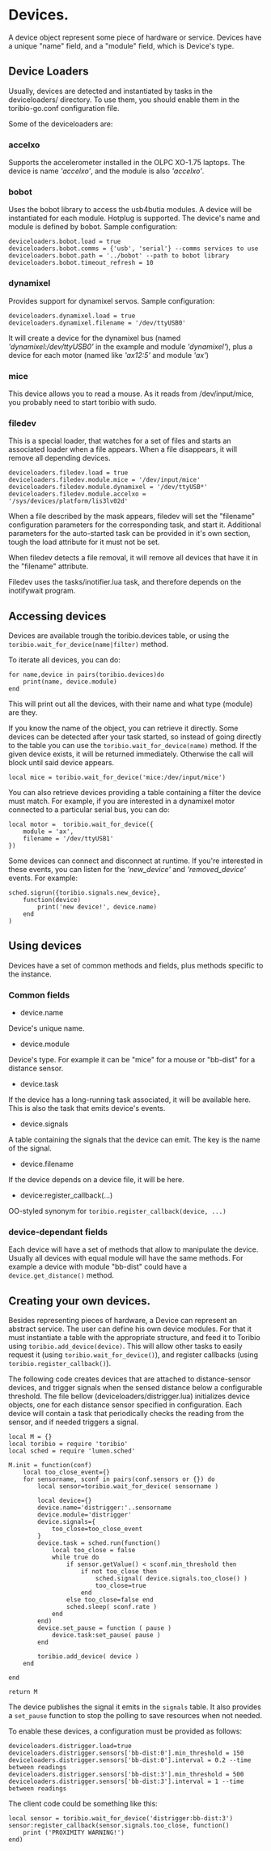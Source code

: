 # Devices.

A device object represent some piece of hardware or service. 
Devices have a unique "name" field, and a "module" field, which
is Device's type.

## Device Loaders

Usually, devices are detected and instantiated by tasks in
the deviceloaders/ directory. To use them, you should enable them
in the toribio-go.conf configuration file.

Some of the deviceloaders are:

### accelxo

Supports the accelerometer installed in the OLPC XO-1.75 laptops. 
The device is name _'accelxo'_, and the module is also _'accelxo'_.

### bobot

Uses the bobot library to access the usb4butia modules. A device will
be instantiated for each module. Hotplug is supported. The device's name
and module is defined by bobot. Sample configuration:

    deviceloaders.bobot.load = true
    deviceloaders.bobot.comms = {'usb', 'serial'} --comms services to use
    deviceloaders.bobot.path = '../bobot' --path to bobot library
    deviceloaders.bobot.timeout_refresh = 10

### dynamixel

Provides support for dynamixel servos. Sample configuration:

    deviceloaders.dynamixel.load = true
    deviceloaders.dynamixel.filename = '/dev/ttyUSB0'

It will create a device for the dynamixel bus (named _'dynamixel:/dev/ttyUSB0'_ 
in the example and module _'dynamixel'_), plus a device for each motor (named like 
_'ax12:5'_ and module _'ax'_)

### mice

This device allows you to read a mouse. As it reads from /dev/input/mice, you probably
need to start toribio with sudo.

### filedev

This is a special loader, that watches for a set of files and starts an associated
loader when a file appears. When a file disappears, it will remove all depending devices.

    deviceloaders.filedev.load = true
    deviceloaders.filedev.module.mice = '/dev/input/mice'
    deviceloaders.filedev.module.dynamixel = '/dev/ttyUSB*'
    deviceloaders.filedev.module.accelxo = '/sys/devices/platform/lis3lv02d'

When a file described by the mask appears, filedev will set the "filename" configuration 
parameters for the corresponding task, and start it. Additional parameters for the 
auto-started task can be provided in it's own section, tough the load attribute for it must
not be set.

When filedev detects a file removal, it will remove all devices that have it in the "filename"
attribute.

Filedev uses the tasks/inotifier.lua task, and therefore depends on the inotifywait program.

## Accessing devices

Devices are available trough the toribio.devices table, or using the 
`toribio.wait_for_device(name|filter)` method.

To iterate all devices, you can do:

    for name,device in pairs(toribio.devices)do
    	print(name, device.module)
    end

This will print out all the devices, with their name and what 
type (module) are they.

If you know the name of the object, you can retrieve it directly.
Some devices can be detected after your task started,
so instead of going directly to the table you can use the 
`toribio.wait_for_device(name)` method. If the given device exists, 
it will be returned immediately. Otherwise the call will block 
until said device appears.

    local mice = toribio.wait_for_device('mice:/dev/input/mice')

You can also retrieve devices providing a table containing a filter the 
device must match. For example, if you are interested in a dynamixel 
motor connected to a particular serial bus, you can do:

    local motor =  toribio.wait_for_device({
    	module = 'ax',
    	filename = '/dev/ttyUSB1'
    })

Some devices can connect and disconnect at runtime. If you're 
interested in these events, you can listen for the _'new\_device'_ and
_'removed\_device'_ events. For example:

    sched.sigrun({toribio.signals.new_device}, 
    	function(device) 
    		print('new device!', device.name)
    	end
    )

## Using devices

Devices have a set of common methods and fields, plus methods specific 
to the instance.

### Common fields

* device.name

Device's unique name.

* device.module

Device's type. For example it can be "mice" for a mouse or "bb-dist" 
for a distance sensor.

* device.task

If the device has a long-running task associated, it will be 
available here. This is also the task that emits device's events.

* device.signals

A table containing the signals that the device can emit. The key is the
name of the signal.

* device.filename

If the device depends on a device file, it will be here.

* device:register_callback(...)

OO-styled synonym for `toribio.register_callback(device, ...)`

### device-dependant fields

Each device will have a set of methods that allow to manipulate 
the device. Usually all devices with equal module will have the 
same methods. For example a device with module "bb-dist" could
have a `device.get_distance()` method.

## Creating your own devices.

Besides representing pieces of hardware, a Device can represent an 
abstract service. The user can define his own device modules. For that
it must instantiate a table with the appropriate structure, and feed it to 
Toribio using `toribio.add_device(device)`. This will allow other tasks
to easily request it (using `toribio.wait_for_device()`), and register callbacks
(using `toribio.register_callback()`).

The following code creates devices that are attached to distance-sensor devices, 
and trigger signals when the sensed distance below a configurable threshold.
The file bellow (deviceloaders/distrigger.lua) initializes device objects, one for
each distance sensor specified in configuration. Each device will contain a task that 
periodically checks the reading from the sensor, and if needed triggers a signal.

    local M = {}
    local toribio = require 'toribio'
    local sched = require 'lumen.sched'
    
    M.init = function(conf)
    	local too_close_event={}
    	for sensorname, sconf in pairs(conf.sensors or {}) do
    		local sensor=toribio.wait_for_device( sensorname )
    		
    		local device={}
    		device.name='distrigger:'..sensorname
    		device.module='distrigger'
    		device.signals={
    			too_close=too_close_event
    		}
    		device.task = sched.run(function()
			    local too_close = false
    			while true do
    				if sensor.getValue() < sconf.min_threshold then
    					if not too_close then 
    						sched.signal( device.signals.too_close() )
    						too_close=true
    					end
    				else too_close=false end
    			  	sched.sleep( sconf.rate )
    			end
    		end)
    		device.set_pause = function ( pause )
    			device.task:set_pause( pause )
    		end
    		
    		toribio.add_device( device )
    	end
    	
    end
    
    return M

The device publishes the signal it emits in the `signals` table. It also provides a `set_pause` 
function to stop the polling to save resources when not needed.

To enable these devices, a configuration must be provided as follows:

    deviceloaders.distrigger.load=true
    deviceloaders.distrigger.sensors['bb-dist:0'].min_threshold = 150
    deviceloaders.distrigger.sensors['bb-dist:0'].interval = 0.2 --time between readings
    deviceloaders.distrigger.sensors['bb-dist:3'].min_threshold = 500
    deviceloaders.distrigger.sensors['bb-dist:3'].interval = 1 --time between readings

The client code could be something like this:

    local sensor = toribio.wait_for_device('distrigger:bb-dist:3')
    sensor:register_callback(sensor.signals.too_close, function()
    	print ('PROXIMITY WARNING!')
    end)



